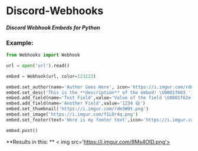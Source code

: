 # Discord-Webhooks
#### *Discord Webhook Embeds for Python*

### Example:
```py
from Webhooks import Webhook

url = open('url').read()

embed = Webhook(url, color=123123)

embed.set_author(name='Author Goes Here', icon='https://i.imgur.com/rdm3W9t.png')
embed.set_desc('This is the **description** of the embed! \U0001f603 ')
embed.add_field(name='Test Field',value='Value of the field \U0001f62e')
embed.add_field(name='Another Field',value='1234 😄')
embed.set_thumbnail('https://i.imgur.com/rdm3W9t.png')
embed.set_image('https://i.imgur.com/f1LOr4q.png')
embed.set_footer(text='Here is my footer text',icon='https://i.imgur.com/rdm3W9t.png',ts=True)

embed.post()
```
**Results in this: **
< img src='https://i.imgur.com/8Ms4OID.png'>
